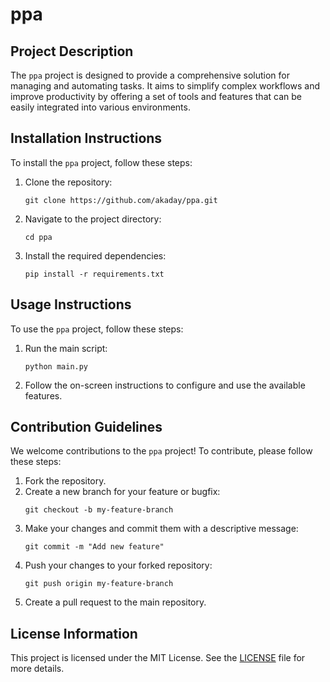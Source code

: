 # ppa

## Project Description
The `ppa` project is designed to provide a comprehensive solution for managing and automating tasks. It aims to simplify complex workflows and improve productivity by offering a set of tools and features that can be easily integrated into various environments.

## Installation Instructions
To install the `ppa` project, follow these steps:
1. Clone the repository:
   ```
   git clone https://github.com/akaday/ppa.git
   ```
2. Navigate to the project directory:
   ```
   cd ppa
   ```
3. Install the required dependencies:
   ```
   pip install -r requirements.txt
   ```

## Usage Instructions
To use the `ppa` project, follow these steps:
1. Run the main script:
   ```
   python main.py
   ```
2. Follow the on-screen instructions to configure and use the available features.

## Contribution Guidelines
We welcome contributions to the `ppa` project! To contribute, please follow these steps:
1. Fork the repository.
2. Create a new branch for your feature or bugfix:
   ```
   git checkout -b my-feature-branch
   ```
3. Make your changes and commit them with a descriptive message:
   ```
   git commit -m "Add new feature"
   ```
4. Push your changes to your forked repository:
   ```
   git push origin my-feature-branch
   ```
5. Create a pull request to the main repository.

## License Information
This project is licensed under the MIT License. See the [LICENSE](LICENSE) file for more details.
